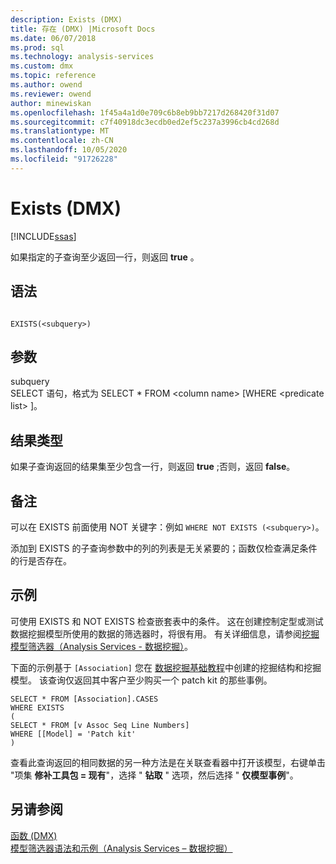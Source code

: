 ```yaml
---
description: Exists (DMX)
title: 存在 (DMX) |Microsoft Docs
ms.date: 06/07/2018
ms.prod: sql
ms.technology: analysis-services
ms.custom: dmx
ms.topic: reference
ms.author: owend
ms.reviewer: owend
author: minewiskan
ms.openlocfilehash: 1f45a4a1d0e709c6b8eb9bb7217d268420f31d07
ms.sourcegitcommit: c7f40918dc3ecdb0ed2ef5c237a3996cb4cd268d
ms.translationtype: MT
ms.contentlocale: zh-CN
ms.lasthandoff: 10/05/2020
ms.locfileid: "91726228"
---
```

# <a name="exists-dmx"></a>Exists (DMX)
[!INCLUDE[ssas](../includes/applies-to-version/ssas.md)]

  如果指定的子查询至少返回一行，则返回 **true** 。  
  
## <a name="syntax"></a>语法  
  
```  
  
EXISTS(<subquery>)  
```  
  
## <a name="arguments"></a>参数  
 subquery  
 SELECT 语句，格式为 SELECT * FROM \<column name> [WHERE \<predicate list> ]。  
  
## <a name="result-type"></a>结果类型  
 如果子查询返回的结果集至少包含一行，则返回 **true** ;否则，返回 **false**。  
  
## <a name="remarks"></a>备注  
 可以在 EXISTS 前面使用 NOT 关键字：例如 `WHERE NOT EXISTS (<subquery>)`。  
  
 添加到 EXISTS 的子查询参数中的列的列表是无关紧要的；函数仅检查满足条件的行是否存在。  
  
## <a name="examples"></a>示例  
 可使用 EXISTS 和 NOT EXISTS 检查嵌套表中的条件。 这在创建控制定型或测试数据挖掘模型所使用的数据的筛选器时，将很有用。 有关详细信息，请参阅[挖掘模型筛选器（Analysis Services - 数据挖掘）](/analysis-services/data-mining/filters-for-mining-models-analysis-services-data-mining)。  
  
 下面的示例基于 `[Association]` 您在 [数据挖掘基础教程](/previous-versions/sql/sql-server-2016/ms167167(v=sql.130))中创建的挖掘结构和挖掘模型。 该查询仅返回其中客户至少购买一个 patch kit 的那些事例。  
  
```  
SELECT * FROM [Association].CASES  
WHERE EXISTS  
(  
SELECT * FROM [v Assoc Seq Line Numbers]  
WHERE [[Model] = 'Patch kit'  
)  
```  
  
 查看此查询返回的相同数据的另一种方法是在关联查看器中打开该模型，右键单击 "项集 **修补工具包 = 现有**"，选择 " **钻取** " 选项，然后选择 " **仅模型事例**"。  
  
## <a name="see-also"></a>另请参阅  
 [函数 &#40;DMX&#41;](../dmx/functions-dmx.md)   
 [模型筛选器语法和示例（Analysis Services – 数据挖掘）](/analysis-services/data-mining/model-filter-syntax-and-examples-analysis-services-data-mining)  
  
